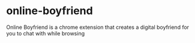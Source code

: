 # online-boyfriend
Online Boyfriend is a chrome extension that creates a digital boyfriend for you to chat with while browsing
